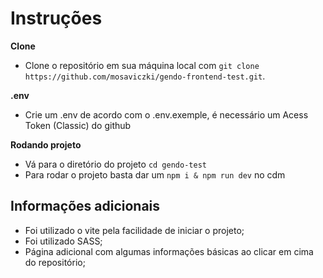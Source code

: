# Instruções

<strong>Clone</strong>
* Clone o repositório em sua máquina local com `git clone https://github.com/mosaviczki/gendo-frontend-test.git`.

<strong>.env</strong>
* Crie um .env de acordo com o .env.exemple, é necessário um Acess Token (Classic) do github 

<strong>Rodando projeto</strong>
* Vá para o diretório do projeto `cd gendo-test`
* Para rodar o projeto basta dar um `npm i & npm run dev` no cdm

## Informações adicionais
* Foi utilizado o vite pela facilidade de iniciar o projeto;
* Foi utilizado SASS;
* Página adicional com algumas informações básicas ao clicar em cima do repositório;

